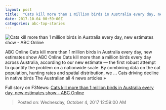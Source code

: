 ```yaml
---
layout: post
title:  "Cats kill more than 1 million birds in Australia every day, new estimates show - ABC Online"
date: 2017-10-04 00:59:00Z
categories: abc-top-stories
---
```


![Cats kill more than 1 million birds in Australia every day, new estimates show - ABC Online](http://www.abc.net.au/news/image/9014070-1x1-700x700.jpg)

ABC Online Cats kill more than 1 million birds in Australia every day, new estimates show ABC Online Cats kill more than a million birds every day across Australia, according to our new estimate — the first robust attempt to quantify the problem on a nationwide scale. By combining data on the cat population, hunting rates and spatial distribution, we ... Cats driving decline in native birds The Australian all 4 news articles »


Full story on F3News: [Cats kill more than 1 million birds in Australia every day, new estimates show - ABC Online](http://www.f3nws.com/n/yzWgcD)

> Posted on: Wednesday, October 4, 2017 12:59:00 AM
